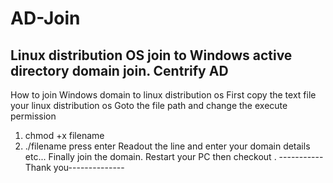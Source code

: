 # AD-Join
Linux distribution OS join to Windows active directory domain  join.
Centrify AD
-----------------------------------------------------
How to join Windows domain to linux distribution os
First copy the text file your linux distribution os
Goto the file path and change the execute permission
1. chmod +x filename
2. ./filename press enter
Readout the line and enter your domain details etc...
Finally join the domain. Restart your PC then checkout .
-----------Thank you--------------

